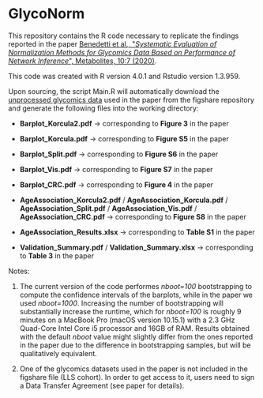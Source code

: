 # GlycoNorm

This repository contains the R code necessary to replicate the findings reported in the paper [Benedetti et al., "_Systematic Evaluation of Normalization Methods for Glycomics Data Based on Performance of Network Inference_", Metabolites, 10:7 (2020)](https://www.mdpi.com/2218-1989/10/7/271).

This code was created with R version 4.0.1 and Rstudio version 1.3.959.

Upon sourcing, the script Main.R will automatically download the [unprocessed glycomics data](http://dx.doi.org/10.6084/m9.figshare.12581735) used in the paper from the figshare repository and generate the following files into the working directory:

- **Barplot_Korcula2.pdf** -> corresponding to **Figure 3** in the paper 
- **Barplot_Korcula.pdf** -> corresponding to **Figure S5** in the paper
- **Barplot_Split.pdf** -> corresponding to **Figure S6** in the paper
- **Barplot_Vis.pdf** -> corresponding to **Figure S7** in the paper
- **Barplot_CRC.pdf** -> corresponding to **Figure 4** in the paper

- **AgeAssociation_Korcula2.pdf** / **AgeAssociation_Korcula.pdf** / **AgeAssociation_Split.pdf** / **AgeAssociation_Vis.pdf** / **AgeAssociation_CRC.pdf** -> corresponding to **Figure S8** in the paper

- **AgeAssociation_Results.xlsx** -> corresponding to **Table S1** in the paper

- **Validation_Summary.pdf** / **Validation_Summary.xlsx** -> corresponding to **Table 3** in the paper


Notes:

1. The current version of the code performes _nboot=100_ bootstrapping to compute the confidence intervals of the barplots, while in the paper we used _nboot=1000_. Increasing the number of bootstrapping will substantially increase the runtime, which for _nboot=100_ is roughly 9 minutes on a MacBook Pro (macOS version 10.15.1) with a 2.3 GHz Quad-Core Intel Core i5 processor and 16GB of RAM. Results obtained with the default _nboot_ value might slightly differ from the ones reported in the paper due to the difference in bootstrapping samples, but will be qualitatively equivalent.

2. One of the glycomics datasets used in the paper is not included in the figshare file (LLS cohort). In order to get access to it, users need to sign a Data Transfer Agreement (see paper for details).
